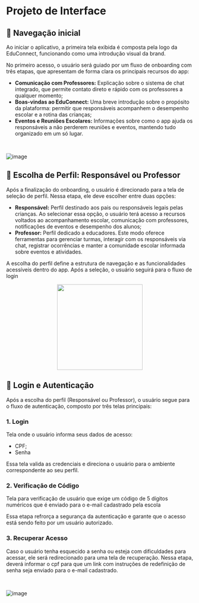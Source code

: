
# Projeto de Interface

## 🧩 Navegação inicial 

<p>Ao iniciar o aplicativo, a primeira tela exibida é composta pela logo da EduConnect, funcionando como uma introdução visual da brand.</p>
<p>No primeiro acesso, o usuário será guiado por um fluxo de onboarding com três etapas, que apresentam de forma clara os principais recursos do app:<p>
  <ul>
    <li><b>Comunicação com Professores:</b> Explicação sobre o sistema de chat integrado, que permite contato direto e rápido com os professores a qualquer momento;</li>
      <li><b>Boas-vindas ao EduConnect:</b> Uma breve introdução sobre o propósito da plataforma: permitir que responsáveis acompanhem o desempenho escolar e a rotina das crianças;</li>
     <li><b>Eventos e Reuniões Escolares:</b> Informações sobre como o app ajuda os responsáveis a não perderem reuniões e eventos, mantendo tudo organizado em um só lugar.</li>
  </ul>
<br/>


![image](https://github.com/user-attachments/assets/4b0960d1-6640-4e38-92f6-101141ebe17d)

## 💼  Escolha de Perfil: Responsável ou Professor

<p>Após a finalização do onboarding, o usuário é direcionado para a tela de seleção de perfil. Nessa etapa, ele deve escolher entre duas opções:<p>
 <ul>
      <li><b>Responsável:</b> Perfil destinado aos pais ou responsáveis legais pelas crianças. Ao selecionar essa opção, o usuário terá acesso a recursos voltados ao acompanhamento escolar, comunicação com professores, notificações de eventos e desempenho dos alunos;</li>
     <li><b>Professor:</b> Perfil dedicado a educadores. Este modo oferece ferramentas para gerenciar turmas, interagir com os responsáveis via chat, registrar ocorrências e manter a comunidade escolar informada sobre eventos e atividades.</li>
 </ul>

<p>A escolha do perfil define a estrutura de navegação e as funcionalidades acessíveis dentro do app. Após a seleção, o usuário seguirá para o fluxo de login</p>

<p align="center">
  <img src="https://github.com/user-attachments/assets/07cf455d-f166-42a2-9f1f-9c917fcea297" width="230"/>
</p>
 
## 🔐 Login e Autenticação

Após a escolha do perfil (Responsável ou Professor), o usuário segue para o fluxo de autenticação, composto por três telas principais:

### 1. Login
<p>Tela onde o usuário informa seus dados de acesso:</p>

 <ul>
      <li>CPF;</li>
     <li>Senha</li>
 </ul>

<p>Essa tela valida as credenciais e direciona o usuário para o ambiente correspondente ao seu perfil.</p>

### 2. Verificação de Código
<p>Tela para verificação de usuário que exige um código de 5 dígitos numéricos que é enviado para o e-mail cadastrado pela escola</p>
<p>Essa etapa refrorça a segurança da autenticação e garante que o acesso está sendo feito por um usuário autorizado.</p>

### 3. Recuperar Acesso
<p>Caso o usuário tenha esquecido a senha ou esteja com dificuldades para acessar, ele será redirecionado para uma tela de recuperação. Nessa etapa, deverá informar o cpf para que um link com instruções de redefinição de senha seja enviado para o e-mail cadastrado.</p>
<br/>

![image](https://github.com/user-attachments/assets/309264e7-2aeb-4ee2-a521-dece0897bdd5)


